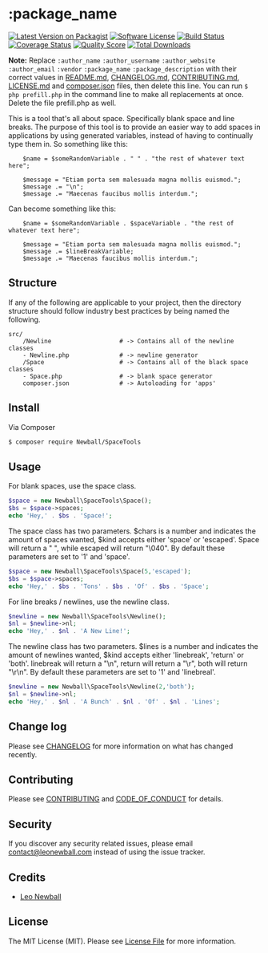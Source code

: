 # :package_name

[![Latest Version on Packagist][ico-version]][link-packagist]
[![Software License][ico-license]](LICENSE.md)
[![Build Status][ico-travis]][link-travis]
[![Coverage Status][ico-scrutinizer]][link-scrutinizer]
[![Quality Score][ico-code-quality]][link-code-quality]
[![Total Downloads][ico-downloads]][link-downloads]

**Note:** Replace ```:author_name``` ```:author_username``` ```:author_website``` ```:author_email``` ```:vendor``` ```:package_name``` ```:package_description``` with their correct values in [README.md](README.md), [CHANGELOG.md](CHANGELOG.md), [CONTRIBUTING.md](CONTRIBUTING.md), [LICENSE.md](LICENSE.md) and [composer.json](composer.json) files, then delete this line. You can run `$ php prefill.php` in the command line to make all replacements at once. Delete the file prefill.php as well.

This is a tool that's all about space. Specifically blank space and line breaks. The purpose of this tool is to provide an easier way to add spaces in applications by using generated variables, instead of having to continually type them in. So something like this:

```
    $name = $someRandomVariable . " " . "the rest of whatever text here";
    
    $message = "Etiam porta sem malesuada magna mollis euismod.";
    $message .= "\n";
    $message .= "Maecenas faucibus mollis interdum.";
```    

Can become something like this:

```
    $name = $someRandomVariable . $spaceVariable . "the rest of whatever text here";
    
    $message = "Etiam porta sem malesuada magna mollis euismod.";
    $message .= $lineBreakVariable;
    $message .= "Maecenas faucibus mollis interdum.";
```

## Structure

If any of the following are applicable to your project, then the directory structure should follow industry best practices by being named the following.

```
src/    
    /Newline                   # -> Contains all of the newline classes
    - Newline.php              # -> newline generator
    /Space                     # -> Contains all of the black space classes
    - Space.php                # -> blank space generator
    composer.json              # -> Autoloading for 'apps'
```


## Install

Via Composer

``` bash
$ composer require Newball/SpaceTools
```

## Usage

For blank spaces, use the space class. 

``` php
$space = new Newball\SpaceTools\Space();
$bs = $space->spaces;
echo 'Hey,' . $bs . 'Space!';
```

The space class has two parameters. $chars is a number and indicates the amount of spaces wanted, $kind accepts either 'space' or 'escaped'. Space will return a " ", while escaped will return "\040". By default these parameters are set to '1' and 'space'.

``` php
$space = new Newball\SpaceTools\Space(5,'escaped');
$bs = $space->spaces;
echo 'Hey,' . $bs . 'Tons' . $bs . 'Of' . $bs . 'Space';
```

For line breaks / newlines, use the newline class. 

``` php
$newline = new Newball\SpaceTools\Newline();
$nl = $newline->nl;
echo 'Hey,' . $nl . 'A New Line!';
```

The newline class has two parameters. $lines is a number and indicates the amount of newlines wanted, $kind accepts either 'linebreak', 'return' or 'both'. linebreak will return a "\n", return will return a "\r", both will return "\r\n". By default these parameters are set to '1' and 'linebreal'.

``` php
$newline = new Newball\SpaceTools\Newline(2,'both');
$nl = $newline->nl;
echo 'Hey,' . $nl . 'A Bunch' . $nl . 'Of' . $nl . 'Lines';
```

## Change log

Please see [CHANGELOG](CHANGELOG.md) for more information on what has changed recently.

## Contributing

Please see [CONTRIBUTING](CONTRIBUTING.md) and [CODE_OF_CONDUCT](CODE_OF_CONDUCT.md) for details.

## Security

If you discover any security related issues, please email contact@leonewball.com instead of using the issue tracker.

## Credits

- [Leo Newball][link-author]

## License

The MIT License (MIT). Please see [License File](LICENSE.md) for more information.

[ico-version]: https://img.shields.io/packagist/v/:vendor/:package_name.svg?style=flat-square
[ico-license]: https://img.shields.io/badge/license-MIT-brightgreen.svg?style=flat-square
[ico-travis]: https://img.shields.io/travis/:vendor/:package_name/master.svg?style=flat-square
[ico-scrutinizer]: https://img.shields.io/scrutinizer/coverage/g/:vendor/:package_name.svg?style=flat-square
[ico-code-quality]: https://img.shields.io/scrutinizer/g/:vendor/:package_name.svg?style=flat-square
[ico-downloads]: https://img.shields.io/packagist/dt/:vendor/:package_name.svg?style=flat-square

[link-packagist]: https://packagist.org/packages/newball/SpaceTools
[link-travis]: https://travis-ci.org/:vendor/:package_name
[link-scrutinizer]: https://scrutinizer-ci.com/g/:vendor/:package_name/code-structure
[link-code-quality]: https://scrutinizer-ci.com/g/:vendor/:package_name
[link-downloads]: https://packagist.org/packages/newball/SpaceTools
[link-author]: https://github.com/Newball
[link-contributors]: ../../contributors